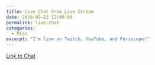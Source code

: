 ```yaml
---
title: Live Chat From Live Stream
date: 2020-05-22 12:00:00
permalink: live-chat
categories:
  - Misc
excerpt: "I'm live on Twitch, YouTube, and Periscope!"
---
```


[Link to Chat](https://chat.restream.io/embed?token=a800fd99-a85b-4dda-8b59-7ad57d5167ac) 